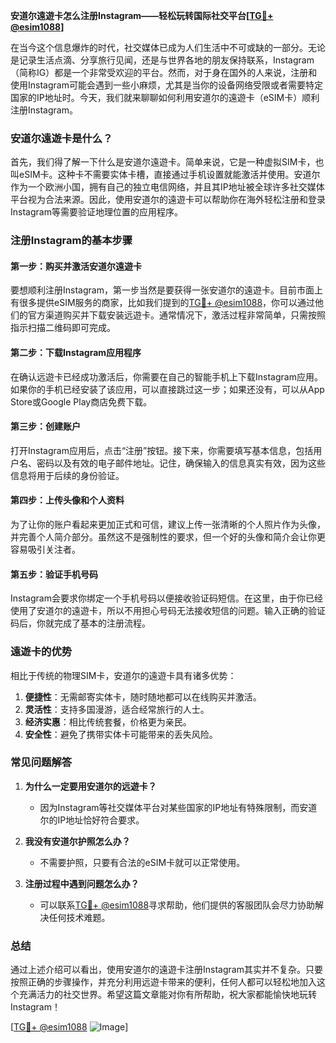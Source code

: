 **安道尔遠遊卡怎么注册Instagram——轻松玩转国际社交平台[[TG💪+ @esim1088](https://t.me/s/esim1088)]**

在当今这个信息爆炸的时代，社交媒体已成为人们生活中不可或缺的一部分。无论是记录生活点滴、分享旅行见闻，还是与世界各地的朋友保持联系，Instagram（简称IG）都是一个非常受欢迎的平台。然而，对于身在国外的人来说，注册和使用Instagram可能会遇到一些小麻烦，尤其是当你的设备网络受限或者需要特定国家的IP地址时。今天，我们就来聊聊如何利用安道尔的遠遊卡（eSIM卡）顺利注册Instagram。

### 安道尔遠遊卡是什么？

首先，我们得了解一下什么是安道尔遠遊卡。简单来说，它是一种虚拟SIM卡，也叫eSIM卡。这种卡不需要实体卡槽，直接通过手机设置就能激活并使用。安道尔作为一个欧洲小国，拥有自己的独立电信网络，并且其IP地址被全球许多社交媒体平台视为合法来源。因此，使用安道尔的遠遊卡可以帮助你在海外轻松注册和登录Instagram等需要验证地理位置的应用程序。

### 注册Instagram的基本步骤

#### 第一步：购买并激活安道尔遠遊卡
要想顺利注册Instagram，第一步当然是要获得一张安道尔的遠遊卡。目前市面上有很多提供eSIM服务的商家，比如我们提到的[TG💪+ @esim1088](https://t.me/s/esim1088)，你可以通过他们的官方渠道购买并下载安装远遊卡。通常情况下，激活过程非常简单，只需按照指示扫描二维码即可完成。

#### 第二步：下载Instagram应用程序
在确认远遊卡已经成功激活后，你需要在自己的智能手机上下载Instagram应用。如果你的手机已经安装了该应用，可以直接跳过这一步；如果还没有，可以从App Store或Google Play商店免费下载。

#### 第三步：创建账户
打开Instagram应用后，点击“注册”按钮。接下来，你需要填写基本信息，包括用户名、密码以及有效的电子邮件地址。记住，确保输入的信息真实有效，因为这些信息将用于后续的身份验证。

#### 第四步：上传头像和个人资料
为了让你的账户看起来更加正式和可信，建议上传一张清晰的个人照片作为头像，并完善个人简介部分。虽然这不是强制性的要求，但一个好的头像和简介会让你更容易吸引关注者。

#### 第五步：验证手机号码
Instagram会要求你绑定一个手机号码以便接收验证码短信。在这里，由于你已经使用了安道尔的遠遊卡，所以不用担心号码无法接收短信的问题。输入正确的验证码后，你就完成了基本的注册流程。

### 遠遊卡的优势

相比于传统的物理SIM卡，安道尔的遠遊卡具有诸多优势：

1. **便捷性**：无需邮寄实体卡，随时随地都可以在线购买并激活。
2. **灵活性**：支持多国漫游，适合经常旅行的人士。
3. **经济实惠**：相比传统套餐，价格更为亲民。
4. **安全性**：避免了携带实体卡可能带来的丢失风险。

### 常见问题解答

1. **为什么一定要用安道尔的远遊卡？**
   - 因为Instagram等社交媒体平台对某些国家的IP地址有特殊限制，而安道尔的IP地址恰好符合要求。

2. **我没有安道尔护照怎么办？**
   - 不需要护照，只要有合法的eSIM卡就可以正常使用。

3. **注册过程中遇到问题怎么办？**
   - 可以联系[TG💪+ @esim1088](https://t.me/s/esim1088)寻求帮助，他们提供的客服团队会尽力协助解决任何技术难题。

### 总结

通过上述介绍可以看出，使用安道尔的遠遊卡注册Instagram其实并不复杂。只要按照正确的步骤操作，并充分利用远遊卡带来的便利，任何人都可以轻松地加入这个充满活力的社交世界。希望这篇文章能对你有所帮助，祝大家都能愉快地玩转Instagram！

[[TG💪+ @esim1088](https://t.me/s/esim1088) ![Image](https://i.postimg.cc/4NQfJmqS/Snipaste-2025-05-13-00-14-12.png)]